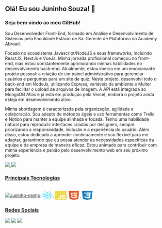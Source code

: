## Olá! Eu sou Juninho Souza! 👋

### Seja bem vindo ao meu GitHub!


Sou Desenvolvedor Front-End, formado em Análise e Desenvolvimento de Sistemas pela Faculdade Estácio de Sá.
Gerente de Plataforma na Academy Abroad.

Focado no ecossistema Javascript/NodeJS e seus frameworks, incluindo ReactJS, NextJs e VueJs. Minha jornada profissional começou no front-end, mas estou constantemente aprimorando minhas habilidades no desenvolvimento back-end. Atualmente, estou imerso em um emocionante projeto pessoal: a criação de um painel administrativo para gerenciar usuários e perguntas para um site de quiz. Neste projeto, desenvolvi todo o back-end em NodeJs, utilizando Express, variáveis de ambiente e Multer para facilitar o upload de arquivos de imagem. A API está integrada ao MongoDB Atlas e já está em produção pela Vercel, embora o projeto ainda esteja em desenvolvimento ativo.

Minha abordagem é caracterizada pela organização, agilidade e colaboração. Sou adepto de métodos ágeis e uso ferramentas como Trello e Notion para manter a equipe alinhada e focada. Tenho uma habilidade natural para reproduzir interfaces criadas por designers, sempre priorizando a responsividade, inclusão e a experiência do usuário. Além disso, estou dedicado a aprender continuamente e sou flexível para me adaptar, garantindo que eu possa atender às necessidades específicas da equipe e da empresa de maneira eficaz. Estou animado para contribuir com minha experiência e paixão pelo desenvolvimento web em seu próximo projeto.

<div>
  <a href="https://github.com/JuninhoSouza25" >
  <img width="50%" src="https://github-readme-stats.vercel.app/api?username=JuninhoSouza25&show_icons=true&theme=dracula&include_all_commits=true&count_private=true"/>
  <img width="50%" src="https://github-readme-stats.vercel.app/api/top-langs/?username=JuninhoSouza25&langs_count=7&theme=dracula"/>  
</div> 
  
### Principais Tecnologias
  
<div style="display: inline_block"><br>
  <img align="center" alt="Juninho-nextjs" height="30" width="40" src="https://cdn.jsdelivr.net/gh/devicons/devicon/icons/nextjs/nextjs-original.svg">
  <img align="center" alt="Juninho-react" height="30" width="40" src="https://raw.githubusercontent.com/devicons/devicon/master/icons/react/react-original.svg">
  <img align="center" alt="Juninho-Js" height="30" width="40" src="https://raw.githubusercontent.com/devicons/devicon/master/icons/javascript/javascript-plain.svg">
  <img align="center" alt="Juninho-HTML" height="30" width="40" src="https://raw.githubusercontent.com/devicons/devicon/master/icons/html5/html5-original.svg">
  <img align="center" alt="Juninho-CSS" height="30" width="40" src="https://raw.githubusercontent.com/devicons/devicon/master/icons/css3/css3-original.svg">
</div>

  
### Redes Sociais
  
  <a href="https://instagram.com/juninhosouza25" target="_blank"><img src="https://img.shields.io/badge/-instagram-ff69b4" target="_blank"></a>
  <a href="https://www.linkedin.com/in/eugeniopacelli2506/" target="_blank"><img src="https://img.shields.io/badge/-linkedin-blue" target="_blank"></a>
  <a href="https://www.facebook.com/juninho.souza.752/" target="_blank"><img src="https://img.shields.io/badge/-facebook-blue" target="_blank"></a>
  

  
